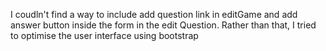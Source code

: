 I coudln't find a way to include add question link in editGame and add answer button inside the form in the edit Question.
Rather than that, I tried to optimise the user interface using bootstrap
